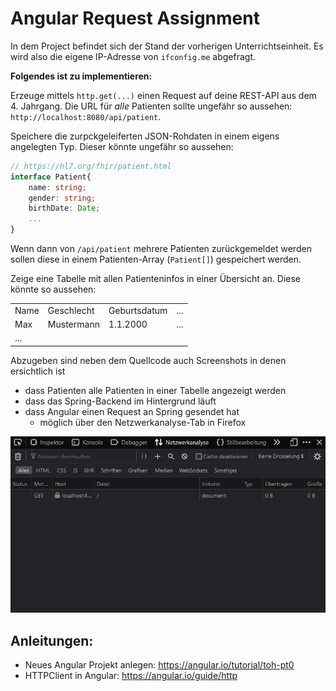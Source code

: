 # Angular Request Assignment

In dem Project befindet sich der Stand der vorherigen Unterrichtseinheit. Es wird also die eigene IP-Adresse von `ifconfig.me` abgefragt.

<b>Folgendes ist zu implementieren:</b>

Erzeuge mittels `http.get(...)` einen Request auf deine REST-API aus dem 4. Jahrgang. Die URL für *alle* Patienten sollte ungefähr so aussehen: `http://localhost:8080/api/patient`. 

Speichere die zurpckgeleiferten JSON-Rohdaten in einem eigens angelegten Typ. Dieser könnte ungefähr so aussehen:

```ts
// https://hl7.org/fhir/patient.html 
interface Patient{
    name: string;
    gender: string;
    birthDate: Date;
    ...
}
```

Wenn dann von `/api/patient` mehrere Patienten zurückgemeldet werden sollen diese in einem Patienten-Array (`Patient[]`) gespeichert werden.

Zeige eine Tabelle mit allen Patienteninfos in einer Übersicht an. Diese könnte so aussehen:

<table>
    <tr>
        <td>Name</td>
        <td>Geschlecht</td>
        <td>Geburtsdatum</td>
        <td>...</td>
    </tr>
        <tr>
        <td>Max</td>
        <td>Mustermann</td>
        <td>1.1.2000</td>
        <td>...</td>
    </tr>
    <tr>
        <td>...</td>
    </tr>
</table>


Abzugeben sind neben dem Quellcode auch Screenshots in denen ersichtlich ist 
 - dass Patienten alle Patienten in einer Tabelle angezeigt werden
 - dass das Spring-Backend im Hintergrund läuft
 - dass Angular einen Request an Spring gesendet hat
    - möglich über den Netzwerkanalyse-Tab in Firefox

![](img/networkAnalysis.png)


## Anleitungen:
 - Neues Angular Projekt anlegen: https://angular.io/tutorial/toh-pt0
 - HTTPClient in Angular: https://angular.io/guide/http
